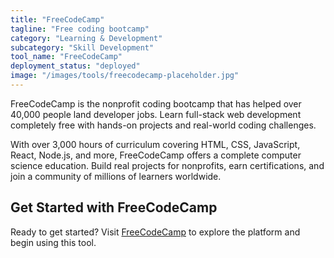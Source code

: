 ```yaml
---
title: "FreeCodeCamp"
tagline: "Free coding bootcamp"
category: "Learning & Development"
subcategory: "Skill Development"
tool_name: "FreeCodeCamp"
deployment_status: "deployed"
image: "/images/tools/freecodecamp-placeholder.jpg"
---
```

FreeCodeCamp is the nonprofit coding bootcamp that has helped over 40,000 people land developer jobs. Learn full-stack web development completely free with hands-on projects and real-world coding challenges.

With over 3,000 hours of curriculum covering HTML, CSS, JavaScript, React, Node.js, and more, FreeCodeCamp offers a complete computer science education. Build real projects for nonprofits, earn certifications, and join a community of millions of learners worldwide.
## Get Started with FreeCodeCamp

Ready to get started? Visit [FreeCodeCamp](https://freecodecamp.com) to explore the platform and begin using this tool.
